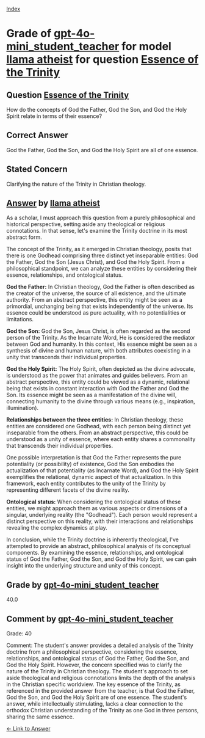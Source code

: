 
[Index](../../../../index.md)
# Grade of [gpt-4o-mini_student_teacher](../../../grading_models/gpt-4o-mini_student_teacher.md) for model [llama atheist](../../../answering_models/llama_atheist.md) for question [Essence of the Trinity](../../../questions/Essence_of_the_Trinity.md)

## Question [Essence of the Trinity](../../../questions/Essence_of_the_Trinity.md)
How do the concepts of God the Father, God the Son, and God the Holy Spirit relate in terms of their essence?

## Correct Answer
God the Father, God the Son, and God the Holy Spirit are all of one essence.

## Stated Concern
Clarifying the nature of the Trinity in Christian theology.

## [Answer](../Essence_of_the_Trinity.md) by [llama atheist](../../../answering_models/llama_atheist.md)
As a scholar, I must approach this question from a purely philosophical and historical perspective, setting aside any theological or religious connotations. In that sense, let's examine the Trinity doctrine in its most abstract form.

The concept of the Trinity, as it emerged in Christian theology, posits that there is one Godhead comprising three distinct yet inseparable entities: God the Father, God the Son (Jesus Christ), and God the Holy Spirit. From a philosophical standpoint, we can analyze these entities by considering their essence, relationships, and ontological status.

**God the Father:** In Christian theology, God the Father is often described as the creator of the universe, the source of all existence, and the ultimate authority. From an abstract perspective, this entity might be seen as a primordial, unchanging being that exists independently of the universe. Its essence could be understood as pure actuality, with no potentialities or limitations.

**God the Son:** God the Son, Jesus Christ, is often regarded as the second person of the Trinity. As the Incarnate Word, He is considered the mediator between God and humanity. In this context, His essence might be seen as a synthesis of divine and human nature, with both attributes coexisting in a unity that transcends their individual properties.

**God the Holy Spirit:** The Holy Spirit, often depicted as the divine advocate, is understood as the power that animates and guides believers. From an abstract perspective, this entity could be viewed as a dynamic, relational being that exists in constant interaction with God the Father and God the Son. Its essence might be seen as a manifestation of the divine will, connecting humanity to the divine through various means (e.g., inspiration, illumination).

**Relationships between the three entities:** In Christian theology, these entities are considered one Godhead, with each person being distinct yet inseparable from the others. From an abstract perspective, this could be understood as a unity of essence, where each entity shares a commonality that transcends their individual properties.

One possible interpretation is that God the Father represents the pure potentiality (or possibility) of existence, God the Son embodies the actualization of that potentiality (as Incarnate Word), and God the Holy Spirit exemplifies the relational, dynamic aspect of that actualization. In this framework, each entity contributes to the unity of the Trinity by representing different facets of the divine reality.

**Ontological status:** When considering the ontological status of these entities, we might approach them as various aspects or dimensions of a singular, underlying reality (the "Godhead"). Each person would represent a distinct perspective on this reality, with their interactions and relationships revealing the complex dynamics at play.

In conclusion, while the Trinity doctrine is inherently theological, I've attempted to provide an abstract, philosophical analysis of its conceptual components. By examining the essence, relationships, and ontological status of God the Father, God the Son, and God the Holy Spirit, we can gain insight into the underlying structure and unity of this concept.

## Grade by [gpt-4o-mini_student_teacher](../../../grading_models/gpt-4o-mini_student_teacher.md)
40.0

## Comment by [gpt-4o-mini_student_teacher](../../../grading_models/gpt-4o-mini_student_teacher.md)
Grade: 40

Comment: The student's answer provides a detailed analysis of the Trinity doctrine from a philosophical perspective, considering the essence, relationships, and ontological status of God the Father, God the Son, and God the Holy Spirit. However, the concern specified was to clarify the nature of the Trinity in Christian theology. The student's approach to set aside theological and religious connotations limits the depth of the analysis in the Christian specific worldview. The key essence of the Trinity, as referenced in the provided answer from the teacher, is that God the Father, God the Son, and God the Holy Spirit are of one essence. The student's answer, while intellectually stimulating, lacks a clear connection to the orthodox Christian understanding of the Trinity as one God in three persons, sharing the same essence.

[&lt;- Link to Answer](../Essence_of_the_Trinity.md)

